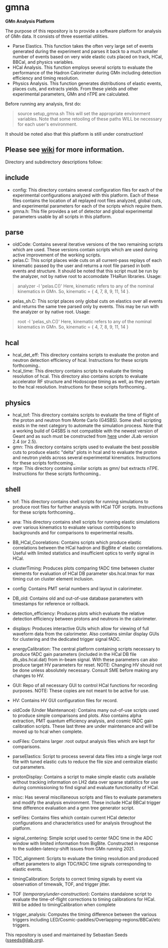 # gmna
**GMn Analysis Platform**

The purpose of this repository is to provide a software platform for analysis of GMn data. It consists of three essential utilities.
- Parse Elastics. This function takes the often very large set of events generated during the experiment and parses it back to a much smaller number of events based on very wide elastic cuts placed on track, HCal, BBCal, and physics variables.
- HCal Analysis. This function employs several scripts to evaluate the performance of the Hadron Calorimeter during GMn including detection efficiency and timing resolution.
- Physics Analysis. This function generates distributions of elastic events, places cuts, and extracts yields. From these yields and other experimental parameters, GMn and nTPE are calculated.

Before running any analysis, first do:
>source setup_gmna.sh
This will set the appropriate environment variables. Note that some retooling of these paths WILL be necessary for each user's environment.

It should be noted also that this platform is still under construction!

Please see [wiki](sbs.jlab.org/wiki/index.php/Main_Page) for more information.
---
Directory and subdirectory descriptions follow:
## include
- config: This directory contains several configuration files for each of the experimental configurations analyzed with this platform. Each of these files contains the location of all replayed root files analyzed, global cuts, and experimental parameters for each of the scripts which require them.
- gmna.h: This file provides a set of detector and global experimental parameters usable by all scripts in this platform.
## parse
- oldCode: Contains several iterative versions of the two remaining scripts which are used. These versions contain scripts which are used during active improvement of the working scripts.
- pelas.C: This script places wide cuts on all current-pass replays of each kinematic passed by the user and returns a root file parsed in both events and structure. It should be noted that this script must be run by the analyzer, not by native root to accomodate THaRun libraries. Usage:
>analyzer -l 'pelas.C(<kinematic>)'
Here, kinematic refers to any of the nominal kinematics in GMn. So, kinematic = { 4, 7, 8, 9, 11, 14 }.
- pelas_sh.C: This script places only global cuts on elastics over all events and returns the same tree parsed only by events. This may be run with the analyzer or by native root. Usage:
>root -l 'pelas_sh.C(<kinematic>)'
Here, kinematic refers to any of the nominal kinematics in GMn. So, kinematic = { 4, 7, 8, 9, 11, 14 }
## hcal
- hcal_det_eff: This directory contains scripts to evaluate the proton and neutron detection efficiency of hcal. Instructions for these scripts forthcoming..
- hcal_time: This directory contains scripts to evaluate the timing resolution of hcal. This directory also contains scripts to evaluate accelerator RF structure and Hodoscope timing as well, as they pertain to the hcal resolution. Instructions for these scripts forthcoming..
## physics
- hcal_tof: This directory contains scripts to evaluate the time of flight of the proton and neutron from Monte Carlo (G4SBS). Some shell scripting exists in the next category to automate the simulation process. Note that a working build of G4SBS is not compatible with the newest version of Geant and as such must be constructed from [here](github.com/JeffersonLab/g4sbs) under JLab version 2.4 (or 2.5).
- gmn: This directory contains scripts used to evaluate the best possible cuts to produce elastic "delta" plots in hcal and to evaluate the proton and neutron yields across several experimental kinematics. Instructions for these scripts forthcoming..
- ntpe: This directory contains similar scripts as gmn/ but extracts nTPE. Instructions for these scripts forthcoming..
## shell
- tof: This directory contains shell scripts for running simulations to produce root files for further analysis with HCal TOF scripts. Instructions for these scripts forthcoming..
- ana: This directory contains shell scripts for running elastic simulations over various kinematics to evaluate various contributions to backgrounds and for comparisons to experimental results.


- BB_HCal_Coorelations: Contains scripts which produce elastic correlations between the HCal hadron and BigBite e' elastic correlations. Useful with limited statistics and insufficient optics to verify signal in HCal.
- clusterTiming: Produces plots comparing fADC time between cluster elements for evaluation of HCal DB parameter sbs.hcal.tmax for max timing cut on cluster element inclusion.
- config: Contains PMT serial numbers and layout in calorimeter.
- DB_old: Contains old and out-of-use database parameters with timestamps for reference or rollback.
- detection_efficiency: Produces plots which evaluate the relative detection efficiency between protons and neutrons in the calorimeter.
- displays: Produces interactive GUIs which allow for viewing of full waveform data from the calorimeter. Also contains similar display GUIs for clustering and the dedicated trigger signal fADC.
- energyCalibration: The central platform containing scripts necessary to produce fADC gain parameters (included in the HCal DB file db_sbs.hcal.dat) from in-beam signal. With these parameters can also produce target HV parameters for reset. NOTE: Changing HV should not be done unless absolutely necessary. Consult SME before making any changes to HV.
- GUI: Repo of all necessary GUI to control HCal functions for recording purposes. NOTE: These copies are not meant to be active for use.
- HV: Contains HV GUI configuration files for record.
- oldCode (Under Maintenance): Contains many out-of-use scripts used to produce simple comparisons and plots. Also contains alpha extraction, PMT quantum efficiency analysis, and cosmic fADC gain calibration scripts. These last three are under maintenance and will be moved up to hcal when complete.
- outFiles: Contains larger .root output analysis files which are kept for comparisons.
- parseElastics: Script to process several data files into a single large root file with tuned elastic cuts to reduce the file size and centralize elastic cut parameters.
- protonDisplay: Contains a script to make simple elastic cuts available without tracking information on LH2 data over sparse statistics for use during commissioning to find signal and evaluate functionality of HCal.
- misc: Has several miscillaneous scripts and files to evaluate parameters and modify the analysis environment. These include HCal BBCal trigger time difference evaluation and a gmn tree generator script.
- setFiles: Contains files which contain current HCal detector configurations and characteristics used for analysis throughout the platform.
- signal_centering: Simple script used to center fADC time in the ADC window with limited information from BigBite. Constructed in response to the sudden-latency-shift issues from GMn running 2021.
- TDC_alignment: Scripts to evaluate the timing resolution and produced offset parameters to align TDC/fADC time signals corresponding to elastic events.
- timingCalibration: Scripts to correct timing signals by event via observation of timewalk, TOF, and trigger jitter. 
- TOF (*temporary/under-construction*): Contains standalone script to evaluate the time-of-flight corrections to timing calibrations for HCal. Will be added to timingCalibration when complete
- trigger_analysis: Computes the timing difference between the various triggers including LED/Cosmic-paddles/Overlapping-regions/BBCal/etc triggers.

This repository is used and maintained by Sebastian Seeds (sseeds@jlab.org).

